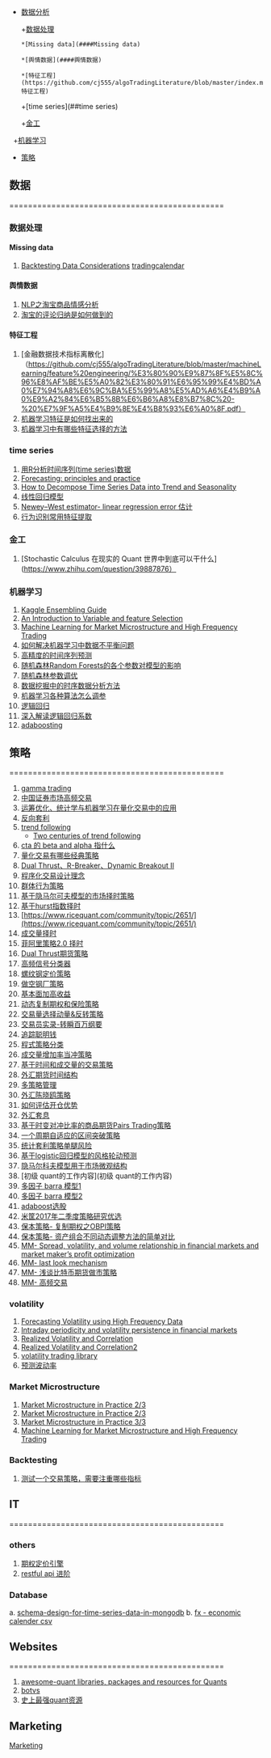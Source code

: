 
- [数据分析](##数据)  

   +[数据处理](###数据处理)    
   
      *[Missing data](####Missing data)       
      
      *[舆情数据](####舆情数据)   
      
      *[特征工程](https://github.com/cj555/algoTradingLiterature/blob/master/index.md#特征工程)     
      
   +[time series](##time series)    
   
   +[金工](###金工)          
   
   +[机器学习](###机器学习)    
   
- [策略](##策略)      


  


## 数据
==============================================
### 数据处理

#### Missing data

1. [Backtesting Data Considerations](http://www.bespokeoptions.com/blog/2015/05/14/backtesting-data-considerations)
[tradingcalendar](https://github.com/quantopian/zipline/blob/master/zipline/utils/tradingcalendar.py)

#### 舆情数据

1. [NLP之淘宝商品情感分析](https://github.com/cj555/algoTradingLiterature/blob/master/strategies/NLP%E4%B9%8B%E6%B7%98%E5%AE%9D%E5%95%86%E5%93%81%E8%AF%84%E8%AE%BA%E6%83%85%E6%84%9F%E5%88%86%E6%9E%90.pdf)
2. [淘宝的评论归纳是如何做到的](https://www.zhihu.com/question/20905103)

#### 特征工程
1. [金融数据技术指标离散化]（https://github.com/cj555/algoTradingLiterature/blob/master/machineLearning/feature%20engineering/%E3%80%90%E9%87%8F%E5%8C%96%E8%AF%BE%E5%A0%82%E3%80%91%E6%95%99%E4%BD%A0%E7%94%A8%E6%9C%BA%E5%99%A8%E5%AD%A6%E4%B9%A0%E9%A2%84%E6%B5%8B%E6%B6%A8%E8%B7%8C%20-%20%E7%9F%A5%E4%B9%8E%E4%B8%93%E6%A0%8F.pdf）
2. [机器学习特征是如何找出来的](https://www.zhihu.com/question/41659582)
3. [机器学习中有哪些特征选择的方法](https://www.zhihu.com/question/28641663)


### time series 
1. [用R分析时间序列(time series)数据](http://www.cnblogs.com/sylvanas2012/p/4328861.html)
2. [Forecasting: principles and practice](https://github.com/cj555/algoTradingLiterature/blob/master/fpp-notes.pdf)
3. [How to Decompose Time Series Data into Trend and Seasonality](http://machinelearningmastery.com/decompose-time-series-data-trend-seasonality/)
4. [线性回归模型](https://github.com/cj555/algoTradingLiterature/blob/master/strategies/lr.md)
5. [Newey–West estimator- linear regression error 估计](https://en.wikipedia.org/wiki/Newey%E2%80%93West_estimator)
6. [行为识别常用特征提取](https://www.zhihu.com/question/41068341)


### 金工
1. [Stochastic Calculus 在现实的 Quant 世界中到底可以干什么](https://www.zhihu.com/question/39887876）



### 机器学习

1. [Kaggle Ensembling Guide](http://mlwave.com/kaggle-ensembling-guide/)
2. [An Introduction to Variable and feature Selection](http://www.jmlr.org/papers/volume3/guyon03a/guyon03a.pdf)
3. [Machine Learning for Market Microstructure and High Frequency Trading](https://www.cis.upenn.edu/~mkearns/papers/KearnsNevmyvakaHFTRiskBooks.pdf)
4. [如何解决机器学习中数据不平衡问题](http://www.zhaokv.com/2016/01/learning-from-imbalanced-data.html)
5. [高精度的时间序列预测](https://www.zhihu.com/question/21229371)
6. [随机森林Random Forests的各个参数对模型的影响](https://www.zhihu.com/question/36511737)
7. [随机森林参数调优](http://tankle.github.io/2015/06/11/Random-Forest-parameter-turning.html)
8. [数据挖掘中的时序数据分析方法](http://www.cad.zju.edu.cn/home/vagblog/?p=1727)
9. [机器学习各种算法怎么调参](https://www.zhihu.com/question/34470160)
10. [逻辑回归](http://blog.yhat.com/posts/logistic-regression-and-python.html)
11. [深入解读逻辑回归系数](深入解读Logistic回归结果)
12. [adaboosting](http://www.procedurego.com/article/66939.html)



## 策略
==============================================
1. [gamma trading]()
2. [中国证券市场高频交易](https://www.zhihu.com/question/31986003)
3. [运筹优化、统计学与机器学习在量化交易中的应用](https://zhuanlan.zhihu.com/p/27245971)
4. [反向套利]()
5. [trend following]()
   - [Two centuries of trend following](https://arxiv.org/pdf/1404.3274.pdf)
6. [cta 的 beta and alpha 指什么](https://www.zhihu.com/question/48686896)   
7. [量化交易有哪些经典策略](https://www.zhihu.com/question/26594258)
8. [Dual Thrust、R-Breaker、Dynamic Breakout II](https://www.botvs.com/bbs-topic/50)
9. [程序化交易设计理念](https://www.zhihu.com/topic/19631049/hot)
10. [群体行为策略](http://mp.weixin.qq.com/s?__biz=MzA5NzEzNDk4Mw==&mid=208480402&idx=1&sn=46a21a3a454cb5d639750b845aed33b1&3rd=MzA3MDU4NTYzMw==&scene=6#rd)
11. [基于隐马尔可夫模型的市场择时策略](https://uqer.io/community/share/56ec30bf228e5b887be50b35)
12. [基于hurst指数择时](https://www.ricequant.com/community/topic/2263/)        
13. [https://www.ricequant.com/community/topic/2651/](https://www.ricequant.com/community/topic/2651/)
14. [成交量择时](https://www.ricequant.com/community/topic/2616/)
15. [菲阿里策略2.0 择时](https://www.ricequant.com/community/topic/2469/) 
16. [Dual Thrust期货策略](https://www.ricequant.com/community/topic/2473//2)
17. [高频信号分类器](https://www.ricequant.com/community/topic/864)
18. [螺纹钢定价策略](https://www.ricequant.com/community/topic/2378/)
19. [做空钢厂策略](https://www.ricequant.com/community/topic/953/)
20. [基本面加高收益](https://www.ricequant.com/community/topic/460/)
21. [动态复制期权和保险策略](https://www.ricequant.com/community/topic/1443//6)
22. [交易量选择动量&反转策略](https://www.ricequant.com/community/topic/1484/)
23. [交易员实录-转瞬百万纲要](https://github.com/cj555/algoTradingLiterature/blob/master/strategies/jiaoyiyuanshilu.md)
24. [追踪聪明钱](https://zhuanlan.zhihu.com/p/21653794)
25. [程式策略分类](http://wenschair.blogspot.sg/2013/09/blog-post_25.html)
26. [成交量增加率当冲策略](http://rane1220.pixnet.net/blog/post/87532798-%E7%A8%8B%E5%BC%8F%E4%BA%A4%E6%98%93@%E6%88%90%E4%BA%A4%E9%87%8F%E5%A2%9E%E5%8A%A0%E7%8E%87%E7%95%B6%E6%B2%96%E7%AD%96%E7%95%A5)
27. [基于时间和成交量的交易策略](http://www.f-158.com/show.php?contentid=591)
28. [外汇期货时间结构](http://rane1220.pixnet.net/blog/post/105010433)
29. [多策略管理](http://wenschair.blogspot.sg/2017/02/blog-post.html)
30. [外汇陈晓鸥策略](https://github.com/cj555/algoTradingLiterature/blob/master/strategies/chenxiaoou1.md)
31. [如何评估开仓优势](https://zhuanlan.zhihu.com/p/20216931?refer=fuyidai)
32. [外汇套息](https://zhuanlan.zhihu.com/p/20216931?refer=fuyidai)
33. [基于时变对冲比率的商品期货Pairs Trading策略](https://zhuanlan.zhihu.com/p/26159365?utm_medium=social&utm_source=wechat_session&from=singlemessage&isappinstalled=1)
34. [一个周期自适应的区间突破策略](https://github.com/cj555/algoTradingLiterature/blob/master/strategies/zishiying.md)
35. [统计套利策略单腿风险](https://www.zhihu.com/question/58031732)        
36. [基于logistic回归模型的风格轮动预测](https://github.com/cj555/algoTradingLiterature/blob/master/strategies/%E5%9F%BA%E4%BA%8Elogistic%E5%9B%9E%E5%BD%92%E6%A8%A1%E5%9E%8B%E7%9A%84%E9%A3%8E%E6%A0%BC%E8%BD%AE%E5%8A%A8%E9%A2%84%E6%B5%8B%20-%20%E5%8D%8E%E5%B0%94%E8%A1%97%E8%A7%81%E9%97%BB.pdf)
37. [隐马尔科夫模型用于市场微观结构](https://github.com/cj555/algoTradingLiterature/blob/master/strategies/%E9%9A%90%E9%A9%AC%E5%B0%94%E5%8F%AF%E5%A4%AB%E6%A8%A1%E5%9E%8B%E5%9C%A8%E9%87%91%E8%9E%8D%E9%A2%86%E5%9F%9F%E5%BA%94%E7%94%A8%E5%89%8D%E6%99%AF%E5%A6%82%E4%BD%95%EF%BC%9F%20-%20%E7%9F%A5%E4%B9%8E.pdf)
38. [初级 quant的工作内容](初级 quant的工作内容)
39. [多因子 barra 模型1](https://github.com/cj555/algoTradingLiterature/blob/master/strategies/%E5%A4%9A%E5%9B%A0%E5%AD%90Barra%E6%A8%A1%E5%9E%8B1.pdf)
40. [多因子 barra 模型2](https://github.com/cj555/algoTradingLiterature/blob/master/strategies/%E5%A4%9A%E5%9B%A0%E5%AD%90Barra%E6%A8%A1%E5%9E%8B2.pdf)
41. [adaboost选股](https://github.com/cj555/algoTradingLiterature/blob/master/strategies/adaboost%20%E9%80%89%E8%82%A1.pdf)
42. [米筐2017年二季度策略研究优选](https://www.ricequant.com/community/topic/3541)
43. [保本策略- 复制期权之OBPI策略](https://github.com/cj555/algoTradingLiterature/blob/master/strategies/%E8%AE%BA%E5%A6%82%E4%BD%95%E4%BC%98%E9%9B%85%E5%9C%B0%E5%A4%8D%E5%88%B6%E6%9C%9F%E6%9D%83%E4%B9%8BOBPI%E7%AD%96%E7%95%A5.pdf)
44. [保本策略- 资产组合不同动态调整方法的简单对比](https://github.com/cj555/algoTradingLiterature/blob/master/strategies/%E8%B5%84%E4%BA%A7%E7%BB%84%E5%90%88%E4%B8%8D%E5%90%8C%E5%8A%A8%E6%80%81%E8%B0%83%E6%95%B4%E6%96%B9%E6%B3%95%E7%9A%84%E7%AE%80%E5%8D%95%E5%AF%B9%E6%AF%94.pdf)
45. [MM- Spread, volatility, and volume relationship in financial markets and market maker’s profit optimization](https://arxiv.org/pdf/1606.07381.pdf)
46. [MM- last look mechanism](http://thefxview.com/2014/07/16/what-is-last-look-in-forex/)
47. [MM- 浅谈比特币期货做市策略](https://github.com/cj555/algoTradingLiterature/blob/master/strategies/marketmakingcoin.md)
48. [MM- 高频交易](https://github.com/cj555/algoTradingLiterature/tree/master/strategies)

### volatility
1. [Forecasting Volatility using High Frequency Data](http://citeseerx.ist.psu.edu/viewdoc/download?doi=10.1.1.458.6732&rep=rep1&type=pdf)
2. [Intraday periodicity and volatility persistence in financial markets](http://public.econ.duke.edu/~boller/Published_Papers/joef_97.pdf)
3. [Realized Volatility and Correlation](http://www.ssc.upenn.edu/~fdiebold/papers/paper29/temp.pdf)
4. [Realized Volatility and Correlation2](http://www.ssc.upenn.edu/~fdiebold/papers/paper31/final2.pdf)
5. [volatility trading library](https://github.com/jasonstrimpel/volatility-trading)
6. [预测波动率](https://www.zhihu.com/question/19770602)

### Market Microstructure
1. [Market Microstructure in Practice 2/3](http://helper.ipam.ucla.edu/publications/fmws2/fmws2_12691.pdf)
2. [Market Microstructure in Practice 2/3](http://helper.ipam.ucla.edu/publications/fmws2/fmws2_12703.pdf)
3. [Market Microstructure in Practice 3/3](http://helper.ipam.ucla.edu/publications/fmws2/fmws2_12704.pdf)
4. [Machine Learning for Market Microstructure and High Frequency Trading](https://www.cis.upenn.edu/~mkearns/papers/KearnsNevmyvakaHFTRiskBooks.pdf)


### Backtesting

1. [测试一个交易策略，需要注重哪些指标](https://www.zhihu.com/question/26028390)

## IT
==============================================

### others
1. [期权定价引擎](https://github.com/cj555/algoTradingLiterature/blob/master/IT/optionpricing.md)
2. [restful api 进阶](https://zhuanlan.zhihu.com/p/24832193)

### Database
a. [schema-design-for-time-series-data-in-mongodb](https://www.mongodb.com/blog/post/schema-design-for-time-series-data-in-mongodb)
b. [fx - economic calender csv](https://www.fxstreet.com/economic-calendar)



## Websites
==============================================

1. [awesome-quant libraries, packages and resources for Quants](https://github.com/wilsonfreitas/awesome-quant) 
2. [botvs](https://www.botvs.com/competition)
3. [史上最强quant资源](https://zhuanlan.zhihu.com/p/26191964?utm_medium=social&utm_source=wechat_session&from=singlemessage&isappinstalled=1)

## Marketing
[Marketing](https://github.com/cj555/algoTradingLiterature/blob/master/marketing/index.md)





